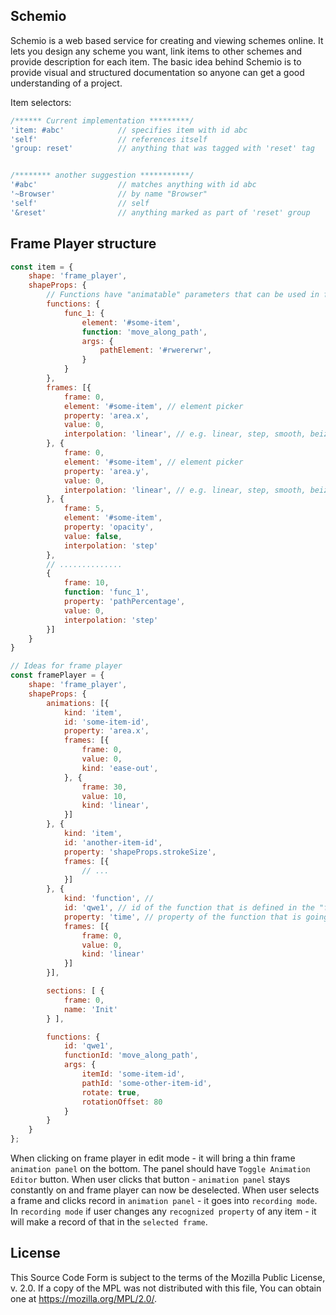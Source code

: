 Schemio
--------------------

Schemio is a web based service for creating and viewing schemes online. It lets you design any scheme you want, link items to other schemes and provide description for each item. The basic idea behind Schemio is to provide visual and structured documentation so anyone can get a good understanding of a project.




Item selectors:
```js
/****** Current implementation *********/
'item: #abc'            // specifies item with id abc
'self'                  // references itself
'group: reset'          // anything that was tagged with 'reset' tag


/******** another suggestion ***********/
'#abc'                  // matches anything with id abc 
'~Browser'              // by name "Browser"
'self'                  // self
'&reset'                // anything marked as part of 'reset' group

```





Frame Player structure
--------------------------------------------

```javascript
const item = {
    shape: 'frame_player',
    shapeProps: {
        // Functions have "animatable" parameters that can be used in frames
        functions: {
            func_1: {
                element: '#some-item',
                function: 'move_along_path',
                args: {
                    pathElement: '#rwererwr',
                }
            }
        },
        frames: [{
            frame: 0,
            element: '#some-item', // element picker
            property: 'area.x',
            value: 0,
            interpolation: 'linear', // e.g. linear, step, smooth, beizer
        }, {
            frame: 0,
            element: '#some-item', // element picker
            property: 'area.y',
            value: 0,
            interpolation: 'linear', // e.g. linear, step, smooth, beizer
        }, {
            frame: 5,
            element: '#some-item',
            property: 'opacity',
            value: false,
            interpolation: 'step'
        }, 
        // ..............
        {
            frame: 10,
            function: 'func_1',
            property: 'pathPercentage',
            value: 0,
            interpolation: 'step'
        }]
    }
}
```


```javascript
// Ideas for frame player
const framePlayer = {
    shape: 'frame_player',
    shapeProps: {
        animations: [{
            kind: 'item',
            id: 'some-item-id',
            property: 'area.x',
            frames: [{
                frame: 0,
                value: 0,
                kind: 'ease-out',
            }, {
                frame: 30,
                value: 10,
                kind: 'linear',
            }]
        }, {
            kind: 'item',
            id: 'another-item-id',
            property: 'shapeProps.strokeSize',
            frames: [{
                // ...
            }]
        }, {
            kind: 'function', // 
            id: 'qwe1', // id of the function that is defined in the "functions" section
            property: 'time', // property of the function that is going to be animated
            frames: [{
                frame: 0,
                value: 0,
                kind: 'linear'
            }]
        }],

        sections: [ {
            frame: 0,
            name: 'Init'
        } ],

        functions: {
            id: 'qwe1',
            functionId: 'move_along_path',
            args: {
                itemId: 'some-item-id',
                pathId: 'some-other-item-id',
                rotate: true,
                rotationOffset: 80
            }
        }
    }
};
```

When clicking on frame player in edit mode - it will bring a thin frame `animation panel` on the bottom. The panel should have `Toggle Animation Editor` button.
When user clicks that button - `animation panel` stays constantly on and frame player can now be deselected. When user selects a frame and clicks record in `animation panel` - it goes into `recording mode`. In `recording mode` if user changes any `recognized property` of any item - it will make a record of that in the `selected frame`.

License
---------

This Source Code Form is subject to the terms of the Mozilla Public License, v. 2.0. If a copy of the MPL was not distributed with this file, You can obtain one at https://mozilla.org/MPL/2.0/.
